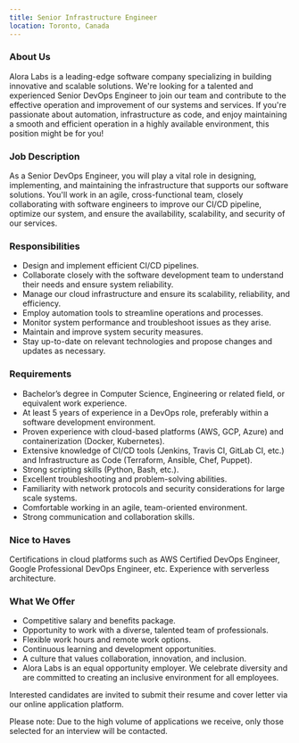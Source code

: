 ```yaml
---
title: Senior Infrastructure Engineer
location: Toronto, Canada
---
```


### About Us

Alora Labs is a leading-edge software company specializing in building innovative and scalable solutions. We're looking for a talented and experienced Senior DevOps Engineer to join our team and contribute to the effective operation and improvement of our systems and services. If you're passionate about automation, infrastructure as code, and enjoy maintaining a smooth and efficient operation in a highly available environment, this position might be for you!

### Job Description

As a Senior DevOps Engineer, you will play a vital role in designing, implementing, and maintaining the infrastructure that supports our software solutions. You'll work in an agile, cross-functional team, closely collaborating with software engineers to improve our CI/CD pipeline, optimize our system, and ensure the availability, scalability, and security of our services.

### Responsibilities

- Design and implement efficient CI/CD pipelines.
- Collaborate closely with the software development team to understand their needs and ensure system reliability.
- Manage our cloud infrastructure and ensure its scalability, reliability, and efficiency.
- Employ automation tools to streamline operations and processes.
- Monitor system performance and troubleshoot issues as they arise.
- Maintain and improve system security measures.
- Stay up-to-date on relevant technologies and propose changes and updates as necessary.

### Requirements

- Bachelor’s degree in Computer Science, Engineering or related field, or equivalent work experience.
- At least 5 years of experience in a DevOps role, preferably within a software development environment.
- Proven experience with cloud-based platforms (AWS, GCP, Azure) and containerization (Docker, Kubernetes).
- Extensive knowledge of CI/CD tools (Jenkins, Travis CI, GitLab CI, etc.) and Infrastructure as Code (Terraform, Ansible, Chef, Puppet).
- Strong scripting skills (Python, Bash, etc.).
- Excellent troubleshooting and problem-solving abilities.
- Familiarity with network protocols and security considerations for large scale systems.
- Comfortable working in an agile, team-oriented environment.
- Strong communication and collaboration skills.

### Nice to Haves

Certifications in cloud platforms such as AWS Certified DevOps Engineer, Google Professional DevOps Engineer, etc.
Experience with serverless architecture.

### What We Offer

- Competitive salary and benefits package.
- Opportunity to work with a diverse, talented team of professionals.
- Flexible work hours and remote work options.
- Continuous learning and development opportunities.
- A culture that values collaboration, innovation, and inclusion.
- Alora Labs is an equal opportunity employer. We celebrate diversity and are committed to creating an inclusive environment for all employees.

Interested candidates are invited to submit their resume and cover letter via our online application platform.

Please note: Due to the high volume of applications we receive, only those selected for an interview will be contacted.
